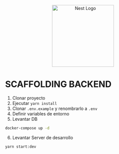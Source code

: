 <p align="center">
  <a href="http://nestjs.com/" target="blank"><img src="https://nestjs.com/img/logo-small.svg" width="200" alt="Nest Logo" /></a>
</p>

# SCAFFOLDING BACKEND

1. Clonar proyecto
2. Ejecutar `yarn install`
3. Clonar `.env.example` y renombrarlo a `.env`
4. Definir variables de entorno
5. Levantar DB

```sh
docker-compose up -d
```

6. Levantar Server de desarrollo

```sh
yarn start:dev
```
